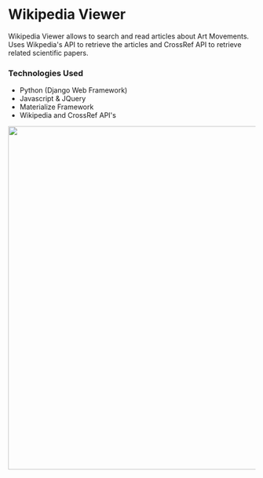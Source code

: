 # Wikipedia Viewer
Wikipedia Viewer allows to search and read articles about Art Movements. Uses Wikpedia's API to retrieve the articles and CrossRef API to retrieve related scientific papers.

### Technologies Used
* Python (Django Web Framework)
* Javascript & JQuery
* Materialize Framework
* Wikipedia and CrossRef API's


<img src="https://i.postimg.cc/63dSnjmr/Screen-Shot-2019-12-29-at-09-03-45-fullpage.png" 
    height="700" style="display: block;margin-left: auto;margin-right: auto;">
